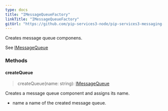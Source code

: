 ```yaml
---
type: docs
title: "IMessageQueueFactory"
linkTitle: "IMessageQueueFactory"
gitUrl: "https://github.com/pip-services3-node/pip-services3-messaging-node"
---
```



Creates message queue componens.

See [IMessageQueue](../../queues/imessage_queue)


### Methods

#### createQueue
> createQueue(name: string): [IMessageQueue](../../queues/imessage_queue)

Creates a message queue component and assigns its name.

- name a name of the created message queue.